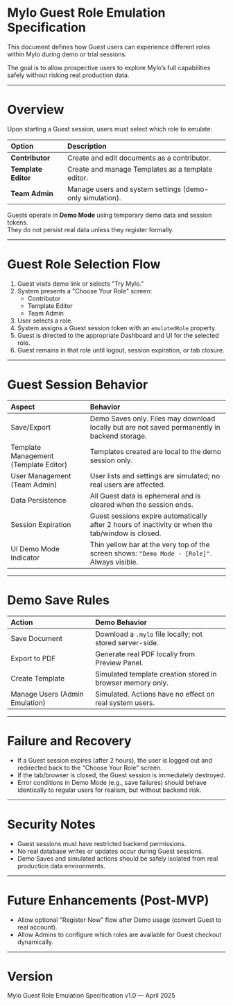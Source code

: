 # Mylo Guest Role Emulation Specification

This document defines how Guest users can experience different roles within Mylo during demo or trial sessions.

The goal is to allow prospective users to explore Mylo’s full capabilities safely without risking real production data.

---

# Overview

Upon starting a Guest session, users must select which role to emulate:

| Option | Description |
|:---|:---|
| **Contributor** | Create and edit documents as a contributor. |
| **Template Editor** | Create and manage Templates as a template editor. |
| **Team Admin** | Manage users and system settings (demo-only simulation). |

Guests operate in **Demo Mode** using temporary demo data and session tokens.  
They do not persist real data unless they register formally.

---

# Guest Role Selection Flow

1. Guest visits demo link or selects "Try Mylo."
2. System presents a "Choose Your Role" screen:
   - Contributor
   - Template Editor
   - Team Admin
3. User selects a role.
4. System assigns a Guest session token with an `emulatedRole` property.
5. Guest is directed to the appropriate Dashboard and UI for the selected role.
6. Guest remains in that role until logout, session expiration, or tab closure.

---

# Guest Session Behavior

| Aspect | Behavior |
|:---|:---|
| Save/Export | Demo Saves only. Files may download locally but are not saved permanently in backend storage. |
| Template Management (Template Editor) | Templates created are local to the demo session only. |
| User Management (Team Admin) | User lists and settings are simulated; no real users are affected. |
| Data Persistence | All Guest data is ephemeral and is cleared when the session ends. |
| Session Expiration | Guest sessions expire automatically after 2 hours of inactivity or when the tab/window is closed. |
| UI Demo Mode Indicator | Thin yellow bar at the very top of the screen shows: `"Demo Mode - [Role]"`. Always visible. |

---

# Demo Save Rules

| Action | Demo Behavior |
|:---|:---|
| Save Document | Download a `.mylo` file locally; not stored server-side. |
| Export to PDF | Generate real PDF locally from Preview Panel. |
| Create Template | Simulated template creation stored in browser memory only. |
| Manage Users (Admin Emulation) | Simulated. Actions have no effect on real system users. |

---

# Failure and Recovery

- If a Guest session expires (after 2 hours), the user is logged out and redirected back to the "Choose Your Role" screen.
- If the tab/browser is closed, the Guest session is immediately destroyed.
- Error conditions in Demo Mode (e.g., save failures) should behave identically to regular users for realism, but without backend risk.

---

# Security Notes

- Guest sessions must have restricted backend permissions.
- No real database writes or updates occur during Guest sessions.
- Demo Saves and simulated actions should be safely isolated from real production data environments.

---

# Future Enhancements (Post-MVP)

- Allow optional "Register Now" flow after Demo usage (convert Guest to real account).
- Allow Admins to configure which roles are available for Guest checkout dynamically.

---

# Version

Mylo Guest Role Emulation Specification v1.0 — April 2025
